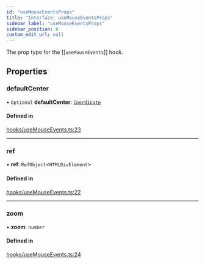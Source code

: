 ```yaml
---
id: "useMouseEventsProps"
title: "Interface: useMouseEventsProps"
sidebar_label: "useMouseEventsProps"
sidebar_position: 0
custom_edit_url: null
---
```


The prop type for the [[`useMouseEvents`]] hook.

## Properties

### defaultCenter

• `Optional` **defaultCenter**: [`Coordinate`](Coordinate.md)

#### Defined in

[hooks/useMouseEvents.ts:23](https://github.com/rob-blackbourn/jetblack-map/blob/e0ad7d5/src/hooks/useMouseEvents.ts#L23)

___

### ref

• **ref**: `RefObject`<`HTMLDivElement`\>

#### Defined in

[hooks/useMouseEvents.ts:22](https://github.com/rob-blackbourn/jetblack-map/blob/e0ad7d5/src/hooks/useMouseEvents.ts#L22)

___

### zoom

• **zoom**: `number`

#### Defined in

[hooks/useMouseEvents.ts:24](https://github.com/rob-blackbourn/jetblack-map/blob/e0ad7d5/src/hooks/useMouseEvents.ts#L24)
